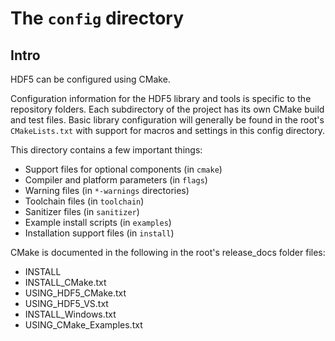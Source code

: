 # The `config` directory

## Intro

HDF5 can be configured using CMake.

Configuration information for the HDF5 library and tools is
specific to the repository folders. Each subdirectory of the project
has its own CMake build and test files. Basic library configuration will generally
be found in the root's `CMakeLists.txt` with support for macros and settings
in this config directory.


This directory contains a few important things:

* Support files for optional components (in `cmake`)
* Compiler and platform parameters (in `flags`)
* Warning files (in `*-warnings` directories)
* Toolchain files (in `toolchain`)
* Sanitizer files (in `sanitizer`)
* Example install scripts (in `examples`)
* Installation support files (in `install`)

CMake is documented in the following in the root's release_docs folder files:

* INSTALL
* INSTALL_CMake.txt
* USING_HDF5_CMake.txt
* USING_HDF5_VS.txt
* INSTALL_Windows.txt
* USING_CMake_Examples.txt
